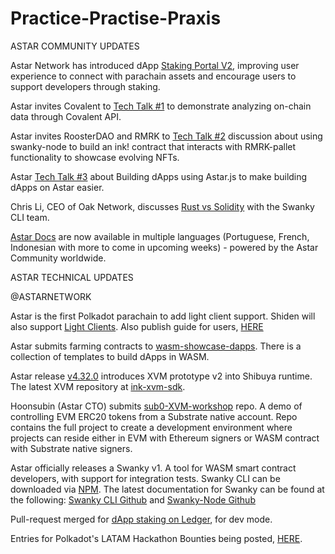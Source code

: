 # Practice-Practise-Praxis

ASTAR COMMUNITY UPDATES

Astar Network has introduced dApp [Staking Portal V2](https://medium.com/astar-network/our-dapp-staking-portal-v2-is-live-d4a1eba0563a), improving user experience to connect with parachain assets and encourage users to support developers through staking.  

Astar invites Covalent to [Tech Talk #1](https://www.youtube.com/watch?v=MRYBg6ptkPw) to demonstrate analyzing on-chain data through Covalent API. 

Astar invites RoosterDAO and RMRK to [Tech Talk #2](https://www.youtube.com/watch?v=MRYBg6ptkPw) discussion about using swanky-node to build an ink! contract that interacts with RMRK-pallet functionality to showcase evolving NFTs.  

Astar [Tech Talk #3](https://www.youtube.com/watch?v=1JNNI4G9XS4)  about Building dApps using Astar.js to make building dApps on Astar easier. 

Chris Li, CEO of Oak Network, discusses [Rust vs Solidity](https://twitter.com/Swankywasm/status/1596186173164380160) with the Swanky CLI team.

[Astar Docs](https://docs.astar.network/) are now available in multiple languages (Portuguese, French, Indonesian with more to come in upcoming weeks) - powered by the Astar Community worldwide.


ASTAR TECHNICAL UPDATES

@ASTARNETWORK

Astar is the first Polkadot parachain to add light client support. Shiden will also support [Light Clients](https://github.com/polkadot-js/apps/pull/8262/files).
Also publish guide for users, [HERE](https://medium.com/astar-network/decentralising-astar-with-light-clients-335bb9017546)

Astar submits farming contracts to [wasm-showcase-dapps](https://github.com/AstarNetwork/wasm-showcase-dapps/tree/main/farming). There is a collection of templates to build dApps in WASM.

Astar release [v4.32.0](https://github.com/AstarNetwork/Astar/releases/tag/v4.32.0) introduces XVM prototype v2 into Shibuya runtime. The latest XVM repository at [ink-xvm-sdk](https://github.com/AstarNetwork/ink-xvm-sdk).

Hoonsubin (Astar CTO) submits [sub0-XVM-workshop](https://github.com/hoonsubin/sub0-xvm-workshop) repo. A demo of controlling EVM ERC20 tokens from a Substrate native account. Repo contains the full project to create a development environment where projects can reside either in EVM with Ethereum signers or WASM contract with Substrate native signers.

Astar officially releases a Swanky v1. A tool for WASM smart contract developers, with support for integration tests. Swanky CLI can be downloaded via [NPM](https://www.npmjs.com/package/@astar-network/swanky-cli#usage).
The latest documentation for Swanky can be found at the following: [Swanky CLI Github](https://github.com/AstarNetwork/swanky-cli) and [Swanky-Node Github](https://github.com/AstarNetwork/swanky-node)

Pull-request merged for [dApp staking on Ledger](https://github.com/LedgerHQ/app-astar/pull/2), for dev mode.

Entries for Polkadot's LATAM Hackathon Bounties being posted, [HERE](https://github.com/AstarNetwork/AstarBounties/pulls).
